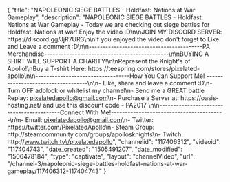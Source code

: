{
    "title": "NAPOLEONIC SIEGE BATTLES - Holdfast: Nations at War Gameplay",
    "description": "NAPOLEONIC SIEGE BATTLES - Holdfast: Nations at War Gameplay - Today we are checking out siege battles for Holdfast: Nations at war! Enjoy the video :D\n\nJOIN MY DISCORD SERVER: https:\/\/discord.gg\/JjR7UR3\n\nIf you enjoyed the video don't forget to Like and Leave a comment :D\n\n-----------------------------------------PA Merchandise---------------------------------------------\n\nBUYING A SHIRT WILL SUPPORT A CHARITY!\n\nRepresent the Knight's of Apollo!\nBuy a T-shirt Here: https:\/\/teespring.com\/stores\/pixelated-apollo\n\n----------------------------------How You Can Support Me! -----------------------------------\n\n- Like, share and leave a comment :D\n- Turn OFF adblock or whitelist my channel\n- Send me a GREAT battle Replay: pixelatedapollo@gmail.com\n- Purchase a Server at: https:\/\/oasis-hosting.net\/ and use this discount code - PA2017 \n\n------------------------------------------Connect With Me!-----------------------------------------\n\n- Email: pixelatedapollo@gmail.com\n- Twitter: https:\/\/twitter.com\/PixelatedApollo\n- Steam Group:  http:\/\/steamcommunity.com\/groups\/apollosknights\n- Twitch: http:\/\/www.twitch.tv\/pixelatedapollo",
    "channelid": "117406312",
    "videoid": "117404743",
    "date_created": "1505491207",
    "date_modified": "1506478184",
    "type": "captivate",
    "layout": "channelVideo",
    "url": "\/channel-3\/napoleonic-siege-battles-holdfast-nations-at-war-gameplay\/117406312-117404743"
}